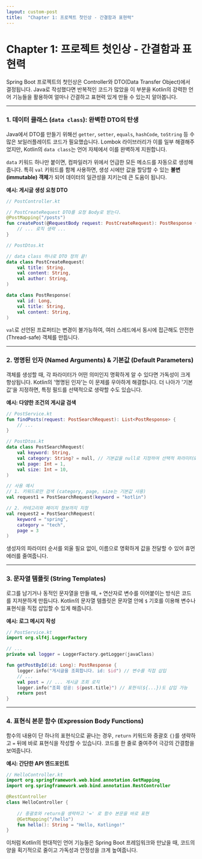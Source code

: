 ```yaml
---
layout: custom-post
title:  "Chapter 1: 프로젝트 첫인상 - 간결함과 표현력"
---
```

# Chapter 1: 프로젝트 첫인상 - 간결함과 표현력

Spring Boot 프로젝트의 첫인상은 Controller와 DTO(Data Transfer Object)에서 결정됩니다. Java로 작성했다면 반복적인 코드가 많았을 이 부분을 Kotlin의 강력한 언어 기능들을 활용하여 얼마나 간결하고 표현력 있게 만들 수 있는지 알아봅니다.

---

### 1. 데이터 클래스 (`data class`): 완벽한 DTO의 탄생

Java에서 DTO를 만들기 위해선 `getter`, `setter`, `equals`, `hashCode`, `toString` 등 수많은 보일러플레이트 코드가 필요했습니다. Lombok 라이브러리가 이를 일부 해결해주었지만, Kotlin의 `data class`는 언어 자체에서 이를 완벽하게 지원합니다.

`data` 키워드 하나만 붙이면, 컴파일러가 위에서 언급한 모든 메소드를 자동으로 생성해줍니다. 특히 `val` 키워드를 함께 사용하면, 생성 시에만 값을 할당할 수 있는 **불변(immutable) 객체**가 되어 데이터의 일관성을 지키는데 큰 도움이 됩니다.

**예시: 게시글 생성 요청 DTO**

```kotlin
// PostController.kt

// PostCreateRequest DTO를 요청 Body로 받는다.
@PostMapping("/posts")
fun createPost(@RequestBody request: PostCreateRequest): PostResponse {
    // ... 로직 생략 ...
}

// PostDtos.kt

// data class 하나로 DTO 정의 끝!
data class PostCreateRequest(
    val title: String,
    val content: String,
    val author: String,
)

data class PostResponse(
    val id: Long,
    val title: String,
    val content: String,
)
```
`val`로 선언된 프로퍼티는 변경이 불가능하여, 여러 스레드에서 동시에 접근해도 안전한(Thread-safe) 객체를 만듭니다.

---

### 2. 명명된 인자 (Named Arguments) & 기본값 (Default Parameters)

객체를 생성할 때, 각 파라미터가 어떤 의미인지 명확하게 알 수 있다면 가독성이 크게 향상됩니다. Kotlin의 '명명된 인자'는 이 문제를 우아하게 해결합니다. 더 나아가 '기본값'을 지정하면, 특정 필드를 선택적으로 생략할 수도 있습니다.

**예시: 다양한 조건의 게시글 검색**

```kotlin
// PostService.kt
fun findPosts(request: PostSearchRequest): List<PostResponse> {
    // ...
}

// PostDtos.kt
data class PostSearchRequest(
    val keyword: String,
    val category: String? = null, // 기본값을 null로 지정하여 선택적 파라미터로 만듦
    val page: Int = 1,
    val size: Int = 10,
)

// 사용 예시
// 1. 키워드로만 검색 (category, page, size는 기본값 사용)
val request1 = PostSearchRequest(keyword = "kotlin")

// 2. 카테고리와 페이지 정보까지 지정
val request2 = PostSearchRequest(
    keyword = "spring",
    category = "tech",
    page = 3
)
```
생성자의 파라미터 순서를 외울 필요 없이, 이름으로 명확하게 값을 전달할 수 있어 휴먼 에러를 줄여줍니다.

---

### 3. 문자열 템플릿 (String Templates)

로그를 남기거나 동적인 문자열을 만들 때, `+` 연산자로 변수를 이어붙이는 방식은 코드를 지저분하게 만듭니다. Kotlin의 문자열 템플릿은 문자열 안에 `$` 기호를 이용해 변수나 표현식을 직접 삽입할 수 있게 해줍니다.

**예시: 로그 메시지 작성**

```kotlin
// PostService.kt
import org.slf4j.LoggerFactory

// ...
private val logger = LoggerFactory.getLogger(javaClass)

fun getPostById(id: Long): PostResponse {
    logger.info("게시글을 조회합니다. id: $id") // 변수를 직접 삽입
    // ...
    val post = // ... 게시글 조회 로직
    logger.info("조회 성공: ${post.title}") // 표현식(${...})도 삽입 가능
    return post
}
```

---

### 4. 표현식 본문 함수 (Expression Body Functions)

함수의 내용이 단 하나의 표현식으로 끝나는 경우, `return` 키워드와 중괄호 `{}`를 생략하고 `=` 뒤에 바로 표현식을 작성할 수 있습니다. 코드를 한 줄로 줄여주어 극강의 간결함을 보여줍니다.

**예시: 간단한 API 엔드포인트**

```kotlin
// HelloController.kt
import org.springframework.web.bind.annotation.GetMapping
import org.springframework.web.bind.annotation.RestController

@RestController
class HelloController {
    
    // 중괄호와 return을 생략하고 '=' 로 함수 본문을 바로 표현
    @GetMapping("/hello")
    fun hello(): String = "Hello, Kotlingo!"
}
```
이처럼 Kotlin의 현대적인 언어 기능들은 Spring Boot 프레임워크와 만났을 때, 코드의 양을 획기적으로 줄이고 가독성과 안정성을 크게 높여줍니다. 